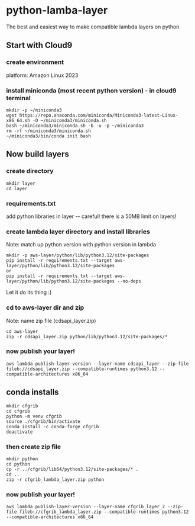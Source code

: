 # python-lamba-layer
The best and easiest way to make compatible lambda layers on python

## Start with Cloud9

### create environment 
platform: Amazon Linux 2023

### install miniconda (most recent python version) - in cloud9 terminal
```
mkdir -p ~/miniconda3
wget https://repo.anaconda.com/miniconda/Miniconda3-latest-Linux-x86_64.sh -O ~/miniconda3/miniconda.sh
bash ~/miniconda3/miniconda.sh -b -u -p ~/miniconda3
rm -rf ~/miniconda3/miniconda.sh
~/miniconda3/bin/conda init bash
```

## Now build layers

### create directory
```
mkdir layer
cd layer
```

### requirements.txt
add python libraries in layer -- careful! there is a 50MB limit on layers!

### create lambda layer directory and install libraries
Note: match up python version with python version in lambda
```
mkdir -p aws-layer/python/lib/python3.12/site-packages
pip install -r requirements.txt --target aws-layer/python/lib/python3.12/site-packages
or
pip install -r requirements.txt --target aws-layer/python/lib/python3.12/site-packages --no-deps
```
Let it do its thing :)

### cd to aws-layer dir and zip
Note: name zip file (cdsapi_layer.zip)
```
cd aws-layer
zip -r cdsapi_layer.zip python/lib/python3.12/site-packages/*
```

### now publish your layer!
```
aws lambda publish-layer-version --layer-name cdsapi_layer --zip-file fileb://cdsapi_layer.zip --compatible-runtimes python3.12 --compatible-architectures x86_64
```

## conda installs
```
mkdir cfgrib
cd cfgrib
python -m venv cfgrib
source ./cfgrib/bin/activate
conda install -c conda-forge cfgrib
deactivate
```
### then create zip file
```
mkdir python
cd python
cp -r ../cfgrib/lib64/python3.12/site-packages/* .
cd ..
zip -r cfgrib_lambda_layer.zip python
```

### now publish your layer!
```
aws lambda publish-layer-version --layer-name cfgrib_layer_2 --zip-file fileb://cfgrib_lambda_layer.zip --compatible-runtimes python3.12 --compatible-architectures x86_64
```






